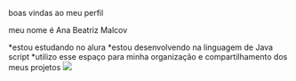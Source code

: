 boas vindas ao meu perfil 

meu nome é Ana Beatriz Malcov 

*estou estudando no alura 
*estou desenvolvendo na linguagem de Java script 
*utilizo esse espaço para minha organização e compartilhamento dos meus projetos 
![](https://tenor.com/qIEPondiCaX.gif)
